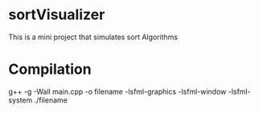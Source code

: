 # sortVisualizer
This is a mini project that simulates sort Algorithms

# Compilation
g++ -g -Wall main.cpp -o filename -lsfml-graphics -lsfml-window -lsfml-system
./filename
